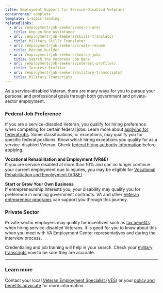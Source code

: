 ```yaml
---
title: Employment Support for Service-Disabled Veterans
concurrence: complete
template: 1-topic-landing
relatedlinks:
  - url: /employment/job-seekers/one-on-one/
    title: One-on-One Assistance
  - url: /employment/job-seekers/skills-translator
    title: Military Skills Translator
  - url: /employment/job-seekers/create-resume
    title: Résumé Builder
  - url: /employment/job-seekers/search-jobs
    title: Search the Veterans Job Bank
  - url: /employment/job-seekers/interest-profiler/
    title: Interest Profiler
  - url: /employment/job-seekers/military-transcripts/
    title: Military Transcripts
---
```


As a service-disabled Veteran, there are many ways for you to pursue your personal and professional goals through both government and private-sector employment.

### Federal Job Preference

If you are a service-disabled Veteran, you qualify for hiring preference when competing for certain federal jobs. Learn more about [applying for federal jobs](/employment/job-seekers/federal-employment/). Some classifications, or exceptions, may qualify you for specific federal positions. Know which hiring exceptions you qualify for as a service-disabled Veteran. Check [federal hiring authority information](http://www.fedshirevets.gov/job/shav/) before applying.

**Vocational Rehabilitation and Employment (VR&amp;E)**<br>
If you are service disabled at more than 10% and can no longer continue your current employment due to injuries, you may be eligible for [Vocational Rehabilitation and Employment (VR&amp;E)](http://www.benefits.va.gov/vocrehab/index.asp). 

**Start or Grow Your Own Business**<br>
If entrepreneurship interests you, your disability may qualify you for preference in winning government contracts. VA and other [Veteran entrepreneur programs](/employment/job-seekers/start/) can support you through this journey. 

### Private Sector

Private-sector employers may qualify for incentives such as [tax benefits](http://www.benefits.va.gov/VOW/docs/seiflyerfinal.pdf) when hiring service-disabled Veterans. It is good for you to know about this when you meet with VA Employment Center representatives and during the interview process.

Credentialing and job training will help in your search. Check your [military transcripts](/veterans-employment-center/job-resources-military-transcripts) now to be sure they are accurate.

<hr>

### Learn more

Contact your local [Veteran Employment Specialist (VES)](http://vaforvets.va.gov/hr/RVECS/pages/rvecs-map.asp) or your [policy and benefits advocate](/disability-benefits/apply-for-benefits/help/) for more information.
